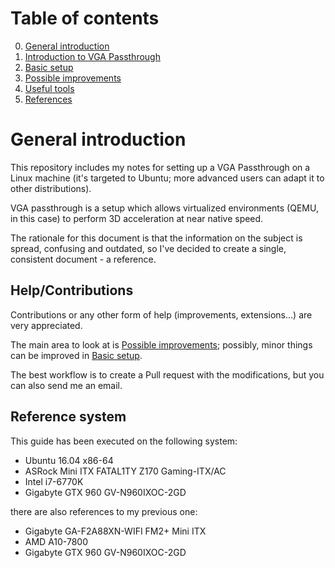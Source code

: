 # Table of contents #

0. [General introduction](#general-introduction)
1. [Introduction to VGA Passthrough](01_INTRODUCTION_TO_VGA_PASSTHROUGH.md)
2. [Basic setup](02_BASIC_SETUP.md)
3. [Possible improvements](03_POSSIBLE_IMPROVEMENTS.md)
4. [Useful tools](04_USEFUL_TOOLS.md)
5. [References](05_REFERENCES.md)

# General introduction #

This repository includes my notes for setting up a VGA Passthrough on a Linux machine (it's targeted to Ubuntu; more advanced users can adapt it to other distributions).

VGA passthrough is a setup which allows virtualized environments (QEMU, in this case) to perform 3D acceleration at near native speed.

The rationale for this document is that the information on the subject is spread, confusing and outdated, so I've decided to create a single, consistent document - a reference.

## Help/Contributions ##

Contributions or any other form of help (improvements, extensions...) are very appreciated.

The main area to look at is [Possible improvements](); possibly, minor things can be improved in [Basic setup]().

The best workflow is to create a Pull request with the modifications, but you can also send me an email.

## Reference system ##

This guide has been executed on the following system:

- Ubuntu 16.04 x86-64
- ASRock Mini ITX FATAL1TY Z170 Gaming-ITX/AC
- Intel i7-6770K
- Gigabyte GTX 960 GV-N960IXOC-2GD

there are also references to my previous one:

- Gigabyte GA-F2A88XN-WIFI FM2+ Mini ITX
- AMD A10-7800
- Gigabyte GTX 960 GV-N960IXOC-2GD

